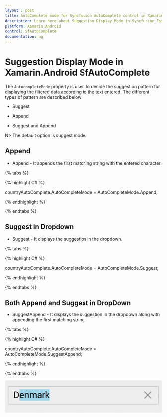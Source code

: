 ```yaml
---
layout : post
title: AutoComplete mode for Syncfusion AutoComplete control in Xamarin.Android
description: Learn here about Suggestion Display Mode in Syncfusion Essential Xamarin.Android SfAutoComplete Control, its elements, and more.
platform: Xamarin.Android
control: SfAutoComplete
documentation: ug
---
```


# Suggestion Display Mode in Xamarin.Android SfAutoComplete

The `AutocompleteMode` property is used to decide the suggestion pattern for displaying the filtered data according to the text entered. The different types of pattern are described below

* Suggest

* Append

* Suggest and Append

N> The default option is suggest mode.

## Append

* Append - It appends the first matching string with the entered character.

{% tabs %}

{% highlight C# %}
	
countryAutoComplete.AutoCompleteMode = AutoCompleteMode.Append;
	 
{% endhighlight %}

{% endtabs %}
	
## Suggest in Dropdown 

* Suggest - It displays the suggestion in the dropdown.

{% tabs %}

{% highlight C# %}
	
countryAutoComplete.AutoCompleteMode = AutoCompleteMode.Suggest;
	 
{% endhighlight %}

{% endtabs %}

## Both Append and Suggest in DropDown
	
* SuggestAppend - It displays the suggestion in the dropdown along with appending the first matching string.

{% tabs %}

{% highlight C# %}
	
countryAutoComplete.AutoCompleteMode = AutoCompleteMode.SuggestAppend;
	 
{% endhighlight %}

{% endtabs %}

![Xamarin.Android SfAutoComplete autocomplete mode](images/autocompletemode.png)
 
